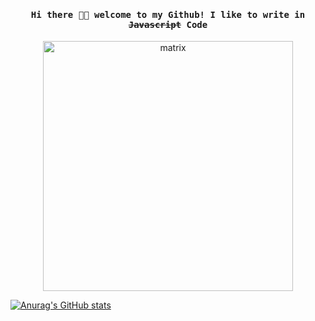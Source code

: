 <h4 align="center"><samp> Hi there 👋🏻 welcome to my Github! I like to write in <s>Javascript</s> Code</samp></h4>
<p align="center">
  <img src="https://i.gifer.com/fybt.gif" alt="matrix"  width="400px"/>
</p>

[![Anurag's GitHub stats](https://github-readme-stats.vercel.app/api?username=antonnazarenko&theme=radical)](https://github.com/anuraghazra/github-readme-stats)
<!--
**AntonNazarenko/AntonNazarenko** is a ✨ _special_ ✨ repository because its `README.md` (this file) appears on your GitHub profile.
Here are some ideas to get you started:

- 🔭 I’m currently working on ...
- 🌱 I’m currently learning ...
- 👯 I’m looking to collaborate on ...
- 🤔 I’m looking for help with ...
- 💬 Ask me about ...
- 📫 How to reach me: ...
- 😄 Pronouns: ...
- ⚡ Fun fact: ...
-->
